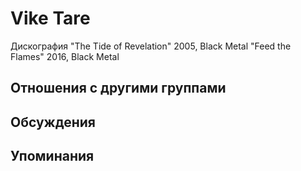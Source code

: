 # Vike Tare

Дискография
"The Tide of Revelation" 2005, Black Metal
"Feed the Flames" 2016, Black Metal

## Отношения с другими группами


## Обсуждения


## Упоминания

